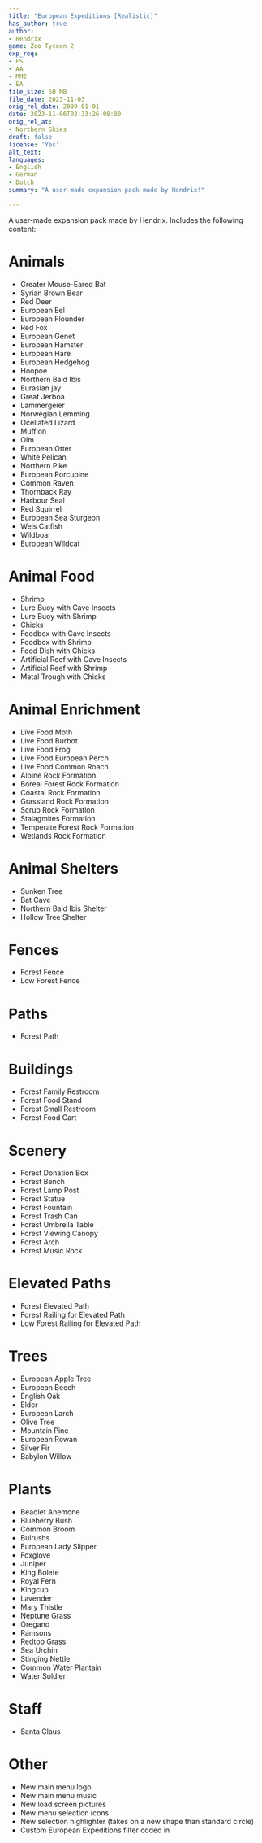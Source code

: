 ```yaml
---
title: "European Expeditions [Realistic]"
has_author: true
author: 
- Hendrix
game: Zoo Tycoon 2
exp_req: 
- ES
- AA
- MM2
- EA
file_size: 50 MB
file_date: 2023-11-03
orig_rel_date: 2009-01-01
date: 2023-11-06T02:33:26-08:00
orig_rel_at: 
- Northern Skies
draft: false
license: 'Yes'
alt_text: 
languages:
- English
- German
- Dutch
summary: "A user-made expansion pack made by Hendrix!"

---
```


A user-made expansion pack made by Hendrix. Includes the following content:

# Animals
- Greater Mouse-Eared Bat
- Syrian Brown Bear
- Red Deer
- European Eel
- European Flounder
- Red Fox
- European Genet
- European Hamster
- European Hare
- European Hedgehog
- Hoopoe
- Northern Bald Ibis
- Eurasian jay
- Great Jerboa
- Lammergeier
- Norwegian Lemming
- Ocellated Lizard
- Mufflon
- Olm
- European Otter
- White Pelican
- Northern Pike
- European Porcupine
- Common Raven
- Thornback Ray
- Harbour Seal
- Red Squirrel
- European Sea Sturgeon
- Wels Catfish
- Wildboar
- European Wildcat

# Animal Food
- Shrimp
- Lure Buoy with Cave Insects
- Lure Buoy with Shrimp
- Chicks
- Foodbox with Cave Insects
- Foodbox with Shrimp
- Food Dish with Chicks
- Artificial Reef with Cave Insects
- Artificial Reef with Shrimp
- Metal Trough with Chicks

# Animal Enrichment
- Live Food Moth
- Live Food Burbot
- Live Food Frog
- Live Food European Perch
- Live Food Common Roach
- Alpine Rock Formation
- Boreal Forest Rock Formation
- Coastal Rock Formation
- Grassland Rock Formation
- Scrub Rock Formation
- Stalagmites Formation
- Temperate Forest Rock Formation
- Wetlands Rock Formation

# Animal Shelters
- Sunken Tree
- Bat Cave
- Northern Bald Ibis Shelter
- Hollow Tree Shelter

# Fences
- Forest Fence
- Low Forest Fence

# Paths
- Forest Path

# Buildings
- Forest Family Restroom
- Forest Food Stand
- Forest Small Restroom
- Forest Food Cart

# Scenery
- Forest Donation Box
- Forest Bench
- Forest Lamp Post
- Forest Statue
- Forest Fountain
- Forest Trash Can
- Forest Umbrella Table
- Forest Viewing Canopy
- Forest Arch
- Forest Music Rock

# Elevated Paths
- Forest Elevated Path
- Forest Railing for Elevated Path
- Low Forest Railing for Elevated Path

# Trees
- European Apple Tree
- European Beech
- English Oak
- Elder
- European Larch
- Olive Tree
- Mountain Pine
- European Rowan
- Silver Fir
- Babylon Willow

# Plants
- Beadlet Anemone
- Blueberry Bush
- Common Broom
- Bulrushs
- European Lady Slipper
- Foxglove
- Juniper
- King Bolete
- Royal Fern
- Kingcup
- Lavender
- Mary Thistle
- Neptune Grass
- Oregano
- Ramsons
- Redtop Grass
- Sea Urchin
- Stinging Nettle
- Common Water Plantain
- Water Soldier

# Staff
- Santa Claus

# Other
- New main menu logo
- New main menu music
- New load screen pictures
- New menu selection icons
- New selection highlighter (takes on a new shape than standard circle)
- Custom European Expeditions filter coded in